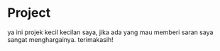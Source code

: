 # Project
ya ini projek kecil kecilan saya, jika ada yang mau memberi saran saya sangat menghargainya. terimakasih!
